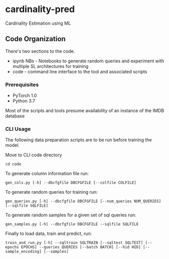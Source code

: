 # cardinality-pred

Cardinality Estimation using ML

## Code Organization

There's two sections to the code.
* ipynb NBs - Notebooks to generate random queries and experiment with multiple SL architectures for training 
* code - command line interface to the tool and associated scripts 

### Prerequisites
* PyTorch 1.0
* Python 3.7

Most of the scripts and tools presume availability of an instance of the IMDB database

### CLI Usage
The following data preparation scripts are to be run before training the model. 

Move to CLI code directory 

``` cd code ```

To generate column information file run:

```gen_cols.py [-h] --dbcfgfile DBCFGFILE [--colfile COLFILE] ```

To generate random queries for training run:

``` gen_queries.py [-h] --dbcfgfile DBCFGFILE [--num_queries NUM_QUERIES] [--sqlfile SQLFILE] ```

To generate random samples for a given set of sql queries run:

``` gen_samples.py [-h] --dbcfgfile DBCFGFILE --sqlfile SQLFILE ```

Finally to load data, train and predict, run: 

``` train_and_run.py [-h] --sqltrain SQLTRAIN [--sqltest SQLTEST] [--epochs EPOCHS] --queries QUERIES [--batch BATCH] [--hid HID] [--sample_encoding] [--samples] ```

